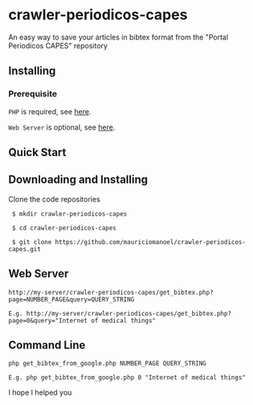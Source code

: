 # crawler-periodicos-capes

An easy way to save your articles in bibtex format from the "Portal Periodicos CAPES" repository

## Installing

### Prerequisite

`PHP` is required, see [here](http://php.net/downloads.php).

`Web Server` is optional, see [here](https://www.apachefriends.org/download.html).

## Quick Start

## Downloading and Installing

Clone the code repositories
```
 $ mkdir crawler-periodicos-capes
 
 $ cd crawler-periodicos-capes
 
 $ git clone https://github.com/mauriciomanoel/crawler-periodicos-capes.git
 ```

## Web Server
```
http://my-server/crawler-periodicos-capes/get_bibtex.php?page=NUMBER_PAGE&query=QUERY_STRING

E.g. http://my-server/crawler-periodicos-capes/get_bibtex.php?page=0&query="Internet of medical things"
```

## Command Line
```
php get_bibtex_from_google.php NUMBER_PAGE QUERY_STRING

E.g. php get_bibtex_from_google.php 0 "Internet of medical things"
```

I hope I helped you